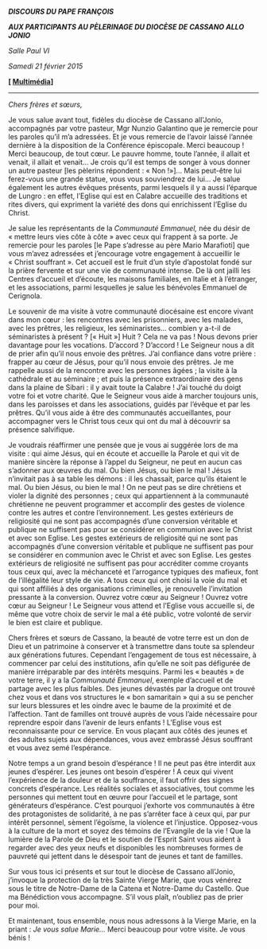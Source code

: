 ***DISCOURS DU PAPE FRANÇOIS***

***AUX PARTICIPANTS AU PÈLERINAGE DU DIOCÈSE DE CASSANO ALLO JONIO***

*Salle Paul VI*

*Samedi 21 février 2015*

**[ [Multimédia](http://w2.vatican.va/content/francesco/fr/events/event.dir.html/content/vaticanevents/fr/2015/2/21/cassanojonio.html)]**

* * *

*Chers frères et sœurs,*

Je vous salue avant tout, fidèles du diocèse de Cassano all’Jonio, accompagnés par votre pasteur, Mgr Nunzio Galantino que je remercie pour les paroles qu’il m’a adressées. Et je vous remercie de l’avoir laissé l’année dernière à la disposition de la Conférence épiscopale. Merci beaucoup ! Merci beaucoup, de tout cœur. Le pauvre homme, toute l’année, il allait et venait, il allait et venait... Je crois qu’il est temps de songer à vous donner un autre pasteur [les pèlerins répondent : « Non !»]... Mais peut-être lui ferez-vous une grande statue, vous vous souviendrez de lui... Je salue également les autres évêques présents, parmi lesquels il y a aussi l’éparque de Lungro : en effet, l’Eglise qui est en Calabre accueille des traditions et rites divers, qui expriment la variété des dons qui enrichissent l’Eglise du Christ.

Je salue les représentants de la *Communauté Emmanuel,* née du désir de « mettre leurs vies côte à côte » avec ceux qui frappent à sa porte. Je remercie pour les paroles [le Pape s’adresse au père Mario Marafioti] que vous m’avez adressées et j’encourage votre engagement à accueillir le « Christ souffrant ». Cet accueil est le fruit d’un style d’apostolat fondé sur la prière fervente et sur une vie de communauté intense. De là ont jailli les Centres d’accueil et d’écoute, les maisons familiales, en Italie et à l’étranger, et les associations, parmi lesquelles je salue les bénévoles Emmanuel de Cerignola.

Le souvenir de ma visite à votre communauté diocésaine est encore vivant dans mon cœur : les rencontres avec les prisonniers, avec les malades, avec les prêtres, les religieux, les séminaristes... combien y a-t-il de séminaristes à présent ? [« Huit »] Huit ? Cela ne va pas ! Nous devons prier davantage pour les vocations. D’accord ? D’accord ! Le Seigneur nous a dit de prier afin qu’il nous envoie des prêtres. J’ai confiance dans votre prière : frapper au cœur de Jésus, pour qu’il nous envoie des prêtres. Je me rappelle aussi de la rencontre avec les personnes âgées ; la visite à la cathédrale et au séminaire ; et puis la présence extraordinaire des gens dans la plaine de Sibari : il y avait toute la Calabre ! J’ai touché du doigt votre foi et votre charité. Que le Seigneur vous aide à marcher toujours unis, dans les paroisses et dans les associations, guidés par l’évêque et par les prêtres. Qu’il vous aide à être des communautés accueillantes, pour accompagner vers le Christ tous ceux qui ont du mal à découvrir sa présence salvifique.

Je voudrais réaffirmer une pensée que je vous ai suggérée lors de ma visite : qui aime Jésus, qui en écoute et accueille la Parole et qui vit de manière sincère la réponse à l’appel du Seigneur, ne peut en aucun cas s’adonner aux œuvres du mal. Ou bien Jésus, ou bien le mal ! Jésus n’invitait pas à sa table les démons : il les chassait, parce qu’ils étaient le mal. Ou bien Jésus, ou bien le mal ! On ne peut pas se dire chrétiens et violer la dignité des personnes ; ceux qui appartiennent à la communauté chrétienne ne peuvent programmer et accomplir des gestes de violence contre les autres et contre l’environnement. Les gestes extérieurs de religiosité qui ne sont pas accompagnés d’une conversion véritable et publique ne suffisent pas pour se considérer en communion avec le Christ et avec son Eglise. Les gestes extérieurs de religiosité qui ne sont pas accompagnés d’une conversion véritable et publique ne suffisent pas pour se considérer en communion avec le Christ et avec son Eglise. Les gestes extérieurs de religiosité ne suffisent pas pour accréditer comme croyants tous ceux qui, avec la méchanceté et l’arrogance typiques des mafieux, font de l’illégalité leur style de vie. A tous ceux qui ont choisi la voie du mal et qui sont affiliés à des organisations criminelles, je renouvelle l’invitation pressante à la conversion. Ouvrez votre cœur au Seigneur ! Ouvrez votre cœur au Seigneur ! Le Seigneur vous attend et l’Eglise vous accueille si, de même que votre choix de servir le mal a été public, votre volonté de servir le bien est claire et publique.

Chers frères et sœurs de Cassano, la beauté de votre terre est un don de Dieu et un patrimoine à conserver et à transmettre dans toute sa splendeur aux générations futures. Cependant l’engagement de tous est nécessaire, à commencer par celui des institutions, afin qu’elle ne soit pas défigurée de manière irréparable par des intérêts mesquins. Parmi les « beautés » de votre terre, il y a la *Communauté Emmanuel*, exemple d’accueil et de partage avec les plus faibles. Des jeunes dévastés par la drogue ont trouvé chez vous et dans vos structures le « bon samaritain » qui a su se pencher sur leurs blessures et les oindre avec le baume de la proximité et de l’affection. Tant de familles ont trouvé auprès de vous l’aide nécessaire pour reprendre espoir dans l’avenir de leurs enfants ! L’Eglise vous est reconnaissante pour ce service. En vous plaçant aux côtés des jeunes et des adultes sujets aux dépendances, vous avez embrassé Jésus souffrant et vous avez semé l’espérance.

Notre temps a un grand besoin d’espérance ! Il ne peut pas être interdit aux jeunes d’espérer. Les jeunes ont besoin d’espérer ! A ceux qui vivent l’expérience de la douleur et de la souffrance, il faut offrir des signes concrets d’espérance. Les réalités sociales et associatives, tout comme les personnes qui mettent tout en œuvre pour l’accueil et le partage, sont générateurs d’espérance. C’est pourquoi j’exhorte vos communautés à être des protagonistes de solidarité, à ne pas s’arrêter face à ceux qui, par pur intérêt personnel, sèment l’égoïsme, la violence et l’injustice. Opposez-vous à la culture de la mort et soyez des témoins de l’Evangile de la vie ! Que la lumière de la Parole de Dieu et le soutien de l’Esprit Saint vous aident à regarder avec des yeux neufs et disponibles les nombreuses formes de pauvreté qui jettent dans le désespoir tant de jeunes et tant de familles.

Sur vous tous ici présents et sur tout le diocèse de Cassano all’Jonio, j’invoque la protection de la très Sainte Vierge Marie, que vous vénérez sous le titre de Notre-Dame de la Catena et Notre-Dame du Castello. Que ma Bénédiction vous accompagne. S’il vous plaît, n’oubliez pas de prier pour moi.

Et maintenant, tous ensemble, nous nous adressons à la Vierge Marie, en la priant : *Je vous salue Marie...* Merci beaucoup pour votre visite. Je vous bénis !